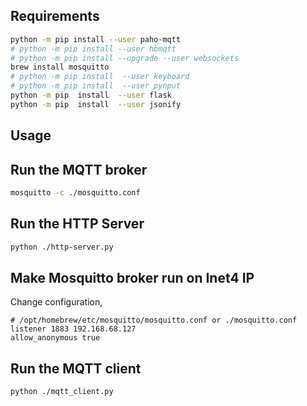 ## Requirements

```bash
python -m pip install --user paho-mqtt
# python -m pip install --user hbmqtt
# python -m pip install --upgrade --user websockets
brew install mosquitto
# python -m pip install  --user keyboard
# python -m pip install  --user pynput
python -m pip  install  --user flask  
python -m pip  install  --user jsonify 
```

## Usage

## Run the MQTT broker
```bash
mosquitto -c ./mosquitto.conf
```

## Run the HTTP Server
```bash
python ./http-server.py
```

## Make Mosquitto broker run on Inet4 IP 
Change configuration,
```
# /opt/homebrew/etc/mosquitto/mosquitto.conf or ./mosquitto.conf
listener 1883 192.168.68.127
allow_anonymous true
```

## Run the MQTT client

```bash
python ./mqtt_client.py
```
